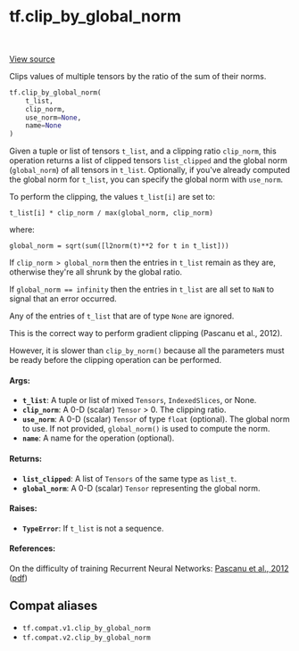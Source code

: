 <div itemscope itemtype="http://developers.google.com/ReferenceObject">
<meta itemprop="name" content="tf.clip_by_global_norm" />
<meta itemprop="path" content="Stable" />
</div>

# tf.clip_by_global_norm

<!-- Insert buttons and diff -->

<table class="tfo-notebook-buttons tfo-api" align="left">
</table>

<a target="_blank" href="/code/stable/tensorflow/python/ops/clip_ops.py">View source</a>



Clips values of multiple tensors by the ratio of the sum of their norms.

``` python
tf.clip_by_global_norm(
    t_list,
    clip_norm,
    use_norm=None,
    name=None
)
```



<!-- Placeholder for "Used in" -->

Given a tuple or list of tensors `t_list`, and a clipping ratio `clip_norm`,
this operation returns a list of clipped tensors `list_clipped`
and the global norm (`global_norm`) of all tensors in `t_list`. Optionally,
if you've already computed the global norm for `t_list`, you can specify
the global norm with `use_norm`.

To perform the clipping, the values `t_list[i]` are set to:

    t_list[i] * clip_norm / max(global_norm, clip_norm)

where:

    global_norm = sqrt(sum([l2norm(t)**2 for t in t_list]))

If `clip_norm > global_norm` then the entries in `t_list` remain as they are,
otherwise they're all shrunk by the global ratio.

If `global_norm == infinity` then the entries in `t_list` are all set to `NaN`
to signal that an error occurred.

Any of the entries of `t_list` that are of type `None` are ignored.

This is the correct way to perform gradient clipping (Pascanu et al., 2012).

However, it is slower than `clip_by_norm()` because all the parameters must be
ready before the clipping operation can be performed.

#### Args:


* <b>`t_list`</b>: A tuple or list of mixed `Tensors`, `IndexedSlices`, or None.
* <b>`clip_norm`</b>: A 0-D (scalar) `Tensor` > 0. The clipping ratio.
* <b>`use_norm`</b>: A 0-D (scalar) `Tensor` of type `float` (optional). The global
  norm to use. If not provided, `global_norm()` is used to compute the norm.
* <b>`name`</b>: A name for the operation (optional).


#### Returns:


* <b>`list_clipped`</b>: A list of `Tensors` of the same type as `list_t`.
* <b>`global_norm`</b>: A 0-D (scalar) `Tensor` representing the global norm.


#### Raises:


* <b>`TypeError`</b>: If `t_list` is not a sequence.


#### References:

On the difficulty of training Recurrent Neural Networks:
  [Pascanu et al., 2012](http://proceedings.mlr.press/v28/pascanu13.html)
  ([pdf](http://proceedings.mlr.press/v28/pascanu13.pdf))


## Compat aliases

* `tf.compat.v1.clip_by_global_norm`
* `tf.compat.v2.clip_by_global_norm`

